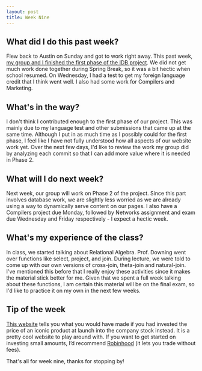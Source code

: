 ```yaml
---
layout: post
title: Week Nine
---
```


## What did I do this past week? ##

Flew back to Austin on Sunday and got to work right away. This past week, [my group and I finished the first phase of the IDB project](http://www.sweatshop.tech/). We did not get much work done together during Spring Break, so it was a bit hectic when school resumed. On Wednesday, I had a test to get my foreign language credit that I think went well. I also had some work for Compilers and Marketing.

## What's in the way? ##

I don't think I contributed enough to the first phase of our project. This was mainly due to my language test and other submissions that came up at the same time. Although I put in as much time as I possibly could for the first phase, I feel like I have not fully understood how all aspects of our website work yet. Over the next few days, I'd like to review the work my group did by analyzing each commit so that I can add more value where it is needed in Phase 2.

## What will I do next week? ##

Next week, our group will work on Phase 2 of the project. Since this part involves database work, we are slightly less worried as we are already using a way to dynamically serve content on our pages. I also have a Compilers project due Monday, followed by Networks assignment and exam due Wednesday and Friday respectively - I expect a hectic week.

## What's my experience of the class? ##

In class, we started talking about Relational Algebra. Prof. Downing went over functions like select, project, and join. During lecture, we were told to come up with our own versions of cross-join, theta-join and natural-join. I've mentioned this before that I really enjoy these activities since it makes the material stick better for me. Given that we spent a full week talking about these functions, I am certain this material will be on the final exam, so I'd like to practice it on my own in the next few weeks.

## Tip of the week ##

[This website](http://investedinstead.com/) tells you what you would have made if you had invested the price of an iconic product at launch into the company stock instead. It is a pretty cool website to play around with. If you want to get started on investing small amounts, I’d recommend [Robinhood](https://robinhood.com/) (it lets you trade without fees).

That's all for week nine, thanks for stopping by!
